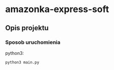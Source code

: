 # amazonka-express-soft


## Opis projektu


### Sposob uruchomienia

python3:

```python
python3 main.py